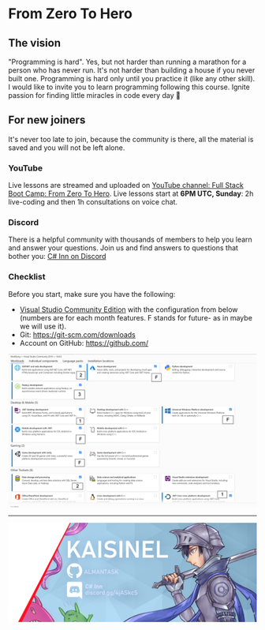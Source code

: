 # From Zero To Hero

## The vision

"Programming is hard". Yes, but not harder than running a marathon for a person who has never run. It's not harder than 
building a house if you never built one. Programming is hard only until you practice it (like any other skill). 
I would like to invite you to learn programming following this course. 
Ignite passion for finding little miracles in code every day 🙂

## For new joiners

It's never too late to join, because the community is there, all the material is saved
and you will not be left alone.

### YouTube

Live lessons are streamed and uploaded on [YouTube channel: Full Stack Boot Camp: From Zero To Hero](https://www.youtube.com/watch?v=Onfuqjn8h0w&list=PLbwOopTjJke49hTBrmz8ayxQj_Zro4zrg&ab_channel=Kaisinel).
Live lessons start at **6PM UTC, Sunday**: 2h live-coding and then 1h consultations on voice chat.

### Discord

There is a helpful community with thousands of members to help you learn and answer your questions. 
Join us and find answers to questions that bother you: [C# Inn on Discord](https://discord.gg/rCMKcUU)

### Checklist

Before you start, make sure you have the following:
- [Visual Studio Community Edition]( https://visualstudio.microsoft.com/vs/community/) with the configuration from below (numbers are for each month features. F stands for future- as in maybe we will use it).
- Git: https://git-scm.com/downloads
- Account on GitHub: https://github.com/

![Required Setup](res/Required-Setup.png)
___
![Boot Camp Banner](res/kaisi_banner.png)
